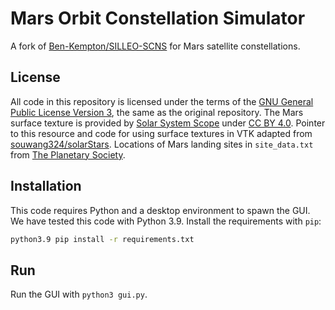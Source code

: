 # Mars Orbit Constellation Simulator

A fork of [Ben-Kempton/SILLEO-SCNS](https://github.com/Ben-Kempton/SILLEO-SCNS) for Mars satellite constellations.

## License

All code in this repository is licensed under the terms of the [GNU General Public License Version 3](./LICENSE), the same as the original repository.
The Mars surface texture is provided by [Solar System Scope](https://www.solarsystemscope.com/textures/) under [CC BY 4.0](https://creativecommons.org/licenses/by/4.0/).
Pointer to this resource and code for using surface textures in VTK adapted from [souwang324/solarStars](https://github.com/souwang324/solarStars).
Locations of Mars landing sites in `site_data.txt` from [The Planetary Society](https://www.planetary.org/space-images/mars_landing_site_map_lakdawalla).

## Installation

This code requires Python and a desktop environment to spawn the GUI.
We have tested this code with Python 3.9.
Install the requirements with `pip`:

```sh
python3.9 pip install -r requirements.txt
```

## Run

Run the GUI with `python3 gui.py`.
